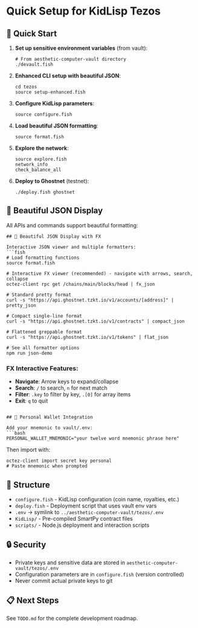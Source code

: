 # Quick Setup for KidLisp Tezos

## 🚀 Quick Start

1. **Set up sensitive environment variables** (from vault):
   ```fish
   # From aesthetic-computer-vault directory
   ./devault.fish
   ```

2. **Enhanced CLI setup with beautiful JSON**:
   ```fish
   cd tezos
   source setup-enhanced.fish
   ```

3. **Configure KidLisp parameters**:
   ```fish
   source configure.fish
   ```

4. **Load beautiful JSON formatting**:
   ```fish
   source format.fish
   ```

5. **Explore the network**:
   ```fish
   source explore.fish
   network_info
   check_balance_all
   ```

6. **Deploy to Ghostnet** (testnet):
   ```fish
   ./deploy.fish ghostnet
   ```

## 🎨 Beautiful JSON Display

All APIs and commands support beautiful formatting:
```fish
## 🎨 Beautiful JSON Display with FX

Interactive JSON viewer and multiple formatters:
```fish
# Load formatting functions
source format.fish

# Interactive FX viewer (recommended) - navigate with arrows, search, collapse
octez-client rpc get /chains/main/blocks/head | fx_json

# Standard pretty format
curl -s "https://api.ghostnet.tzkt.io/v1/accounts/[address]" | pretty_json

# Compact single-line format
curl -s "https://api.ghostnet.tzkt.io/v1/contracts" | compact_json

# Flattened greppable format
curl -s "https://api.ghostnet.tzkt.io/v1/tokens" | flat_json

# See all formatter options
npm run json-demo
```

### FX Interactive Features:
- **Navigate**: Arrow keys to expand/collapse
- **Search**: `/` to search, `n` for next match
- **Filter**: `.key` to filter by key, `.[0]` for array items
- **Exit**: `q` to quit
```

## 🔑 Personal Wallet Integration

Add your mnemonic to vault/.env:
```bash
PERSONAL_WALLET_MNEMONIC="your twelve word mnemonic phrase here"
```

Then import with:
```fish
octez-client import secret key personal
# Paste mnemonic when prompted
```

## 📁 Structure

- `configure.fish` - KidLisp configuration (coin name, royalties, etc.)
- `deploy.fish` - Deployment script that uses vault env vars
- `.env` → symlink to `../aesthetic-computer-vault/tezos/.env`
- `KidLisp/` - Pre-compiled SmartPy contract files
- `scripts/` - Node.js deployment and interaction scripts

## 🔒 Security

- Private keys and sensitive data are stored in `aesthetic-computer-vault/tezos/.env`
- Configuration parameters are in `configure.fish` (version controlled)
- Never commit actual private keys to git

## 📋 Next Steps

See `TODO.md` for the complete development roadmap.
